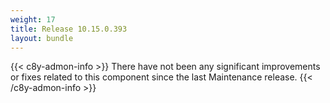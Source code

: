 ```yaml
---
weight: 17
title: Release 10.15.0.393
layout: bundle
---
```


<!--10.15.0.387 - 10.15.0.393-->

{{< c8y-admon-info >}}
There have not been any significant improvements or fixes related to this component since the last Maintenance release.
{{< /c8y-admon-info >}}
